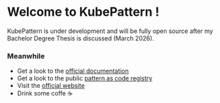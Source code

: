 # Welcome to KubePattern !
KubePattern is under development and will be fully open source after my Bachelor Degree Thesis is discussed (March 2026).

### Meanwhile
- Get a look to the [official documentation](https://github.com/GabrieleGroppo/kubepattern-doc)
- Get a look to the public [pattern as code registry](https://github.com/GabrieleGroppo/kubepattern-registry)
- Visit the [official website](https://kubepattern.it)
- Drink some coffe ☕

